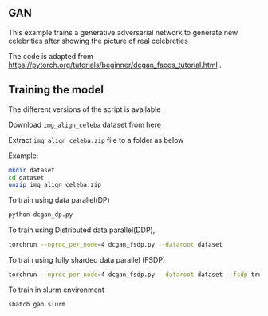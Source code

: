 ## GAN

This example trains a generative adversarial network to generate new celebrities after showing the picture of real celebreties

The code is adapted from https://pytorch.org/tutorials/beginner/dcgan_faces_tutorial.html . 

## Training the model

The different versions of the script is available 

Download `img_align_celeba` dataset from [here](https://drive.google.com/drive/folders/0B7EVK8r0v71pTUZsaXdaSnZBZzg?resourcekey=0-rJlzl934LzC-Xp28GeIBzQ)

Extract `img_align_celeba.zip` file to a folder as below

Example:

```bash
mkdir dataset
cd dataset
unzip img_align_celeba.zip
```

To train using data parallel(DP)

```bash
python dcgan_dp.py
```

To train using  Distributed data parallel(DDP),

```bash
torchrun --nproc_per_node=4 dcgan_fsdp.py --dataroot dataset
```

To train using fully sharded data parallel (FSDP)

```bash
torchrun --nproc_per_node=4 dcgan_fsdp.py --dataroot dataset --fsdp true
```

To train in slurm environment

```bash
sbatch gan.slurm
```